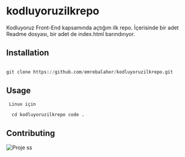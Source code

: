 # kodluyoruzilkrepo
Kodluyoruz Front-End kapsamında açtığım ilk repo. İçerisinde bir adet Readme dosyası, bir adet de index.html barındırıyor.

## Installation
 
 ```python
 
 git clone https://github.com/emrebalahor/kodluyoruzilkrepo.git

```

 ## Usage

```
 Linux için

  cd kodluyoruzilkrepo code .
  ```

  ## Contributing

  ![Proje ss][def]


  


[def]: C:\Users\eebal\OneDrive\Belgeler\sites\görsel